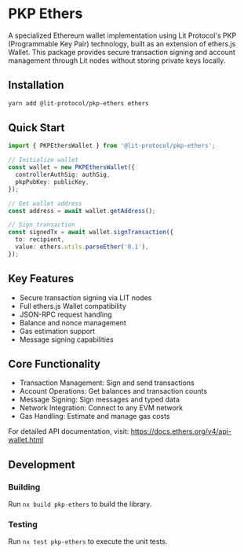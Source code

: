 # PKP Ethers

A specialized Ethereum wallet implementation using Lit Protocol's PKP (Programmable Key Pair) technology, built as an extension of ethers.js Wallet. This package provides secure transaction signing and account management through Lit nodes without storing private keys locally.

## Installation

```bash
yarn add @lit-protocol/pkp-ethers ethers
```

## Quick Start

```typescript
import { PKPEthersWallet } from '@lit-protocol/pkp-ethers';

// Initialize wallet
const wallet = new PKPEthersWallet({
  controllerAuthSig: authSig,
  pkpPubKey: publicKey,
});

// Get wallet address
const address = await wallet.getAddress();

// Sign transaction
const signedTx = await wallet.signTransaction({
  to: recipient,
  value: ethers.utils.parseEther('0.1'),
});
```

## Key Features

- Secure transaction signing via LIT nodes
- Full ethers.js Wallet compatibility
- JSON-RPC request handling
- Balance and nonce management
- Gas estimation support
- Message signing capabilities

## Core Functionality

- Transaction Management: Sign and send transactions
- Account Operations: Get balances and transaction counts
- Message Signing: Sign messages and typed data
- Network Integration: Connect to any EVM network
- Gas Handling: Estimate and manage gas costs

For detailed API documentation, visit:
https://docs.ethers.org/v4/api-wallet.html

## Development

### Building

Run `nx build pkp-ethers` to build the library.

### Testing

Run `nx test pkp-ethers` to execute the unit tests.
